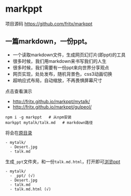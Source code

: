 # markppt

项目源码 <https://github.com/fritx/markppt>

## 一篇markdown，一份ppt。

- 一个读取markdown文件，生成网页幻灯片(即ppt)的工具
- 很多时候，我们用markdown来书写我们的人生
- 很多时候，我们需要有一份ppt来向世界分享观点
- 网页实现，处处发布，随机背景色，css3动画切换
- 超响应式布局，自动缩放，不再畏惧屏幕尺寸

点击查看演示

- <http://fritx.github.io/markppt/mytalk/>
- <http://fritx.github.io/markppt/gulpeol/>

```
npm i -g markppt   # 从npm安装
markppt mytalk/talk.md   # markdown路径
```

将会在[原目录](https://github.com/fritx/markppt/tree/master/examples/mytalk/)

```
- mytalk/
  - Desert.jpg
  - talk.md
```

生成`_ppt`文件夹，和一份`talk.md.html`，打开即可[浏览ppt](http://fritx.github.io/markppt/mytalk/)

```
- mytalk/
  - _ppt/ (√)
  - Desert.jpg
  - talk.md
  - talk.md.html (√)
```
